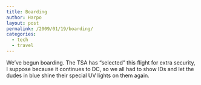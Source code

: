 ```yaml
---
title: Boarding
author: Harpo
layout: post
permalink: /2009/01/19/boarding/
categories:
  - tech
  - travel
---
```

We&#8217;ve begun boarding. The TSA has &#8220;selected&#8221; this flight for extra security, I suppose because it continues to DC, so we all had to show IDs and let the dudes in blue shine their special UV lights on them again.